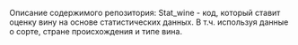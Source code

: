 Описание содержимого репозитория:
Stat_wine - код, который ставит оценку вину на основе статистических данных. В т.ч. используя данные о сорте, стране происхождения и типе вина.
